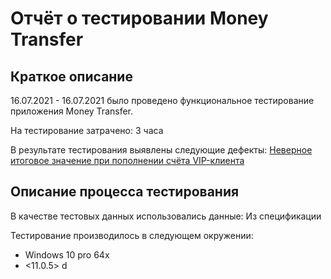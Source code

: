 # Отчёт о тестировании Money Transfer

## Краткое описание

16.07.2021 - 16.07.2021 было проведено функциональное тестирование приложения Money Transfer.

На тестирование затрачено: 3 часа

В результате тестирования выявлены следующие дефекты:
[Неверное итоговое значение при пополнении счёта VIP-клиента](https://github.com/AlexeyPotapenko/HW-2-Money-Transfer/issues/1#issue-946401419)
## Описание процесса тестирования

В качестве тестовых данных использовались данные:
Из спецификации

Тестирование производилось в следующем окружении:
* Windows 10 pro 64x
* <11.0.5>
d